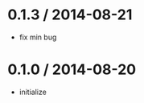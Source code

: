 0.1.3 / 2014-08-21
====================

 * fix min bug
 
0.1.0 / 2014-08-20
====================

 * initialize